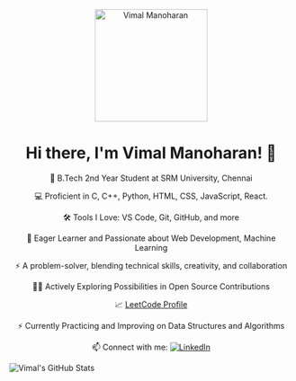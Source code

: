 <div align="center">
  <img src="https://your-image-url-here" alt="Vimal Manoharan" width="200"/>

  # Hi there, I'm Vimal Manoharan! 👋
  
  🚀 B.Tech 2nd Year Student at SRM University, Chennai
  
  💻 Proficient in C, C++, Python, HTML, CSS, JavaScript, React.
  
  🛠️ Tools I Love: VS Code, Git, GitHub, and more
  
  🌱 Eager Learner and Passionate about Web Development, Machine Learning
  
  ⚡️ A problem-solver, blending technical skills, creativity, and collaboration
  
  👨‍💻 Actively Exploring Possibilities in Open Source Contributions
  
  📈 [LeetCode Profile](https://leetcode.com/vimalmanoharan2004/)
  
  ⚡️ Currently Practicing and Improving on Data Structures and Algorithms
  
  📫 Connect with me:
  [![LinkedIn](https://img.shields.io/badge/LinkedIn-Connect-blue)](https://www.linkedin.com/in/vimalmanoharan2004/)
</div>

<!-- GitHub Stats -->
![Vimal's GitHub Stats](https://github-readme-stats.vercel.app/api?username=your-username&show_icons=true&theme=radical)

